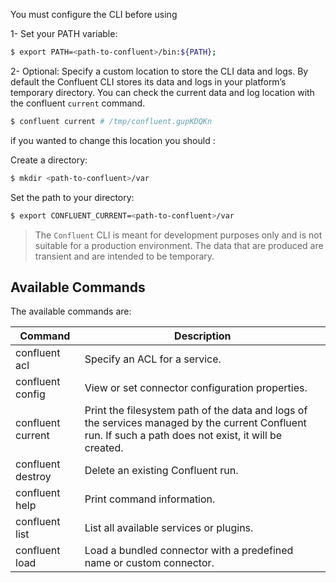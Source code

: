 You must configure the CLI before using

 1- Set your PATH variable:
 ``` bash 
 $ export PATH=<path-to-confluent>/bin:${PATH};
 ```
 2- Optional: Specify a custom location to store the CLI data and logs. By default the Confluent CLI stores its data and logs in your platform’s temporary directory.
 You can check the current data and log location with the confluent `current` command.
 ``` bash
 $ confluent current # /tmp/confluent.gupKDQKn
 ``` 
  if you wanted to change this location  you should : 
  
  Create a directory:
  ``` bash 
  $ mkdir <path-to-confluent>/var
  ```
  Set the path to your directory:
  ``` bash
  $ export CONFLUENT_CURRENT=<path-to-confluent>/var
  ```
  
   > The `Confluent` CLI is meant for development purposes only and is not suitable for a production environment. The data that are produced are transient and are intended to be temporary. 

## Available Commands
The available commands are:


| Command  | Description |
|----------|--------------|
| confluent acl  | Specify an ACL for a service. 
| confluent config  | View or set connector configuration properties. 
| confluent current | Print the filesystem path of the data and logs of the services managed by the current Confluent run. If such a path does not exist, it will be created.
| confluent destroy |  Delete an existing Confluent run.
| confluent help | Print command information.
| confluent list | 	List all available services or plugins.
| confluent load | Load a bundled connector with a predefined name or custom connector.

  
